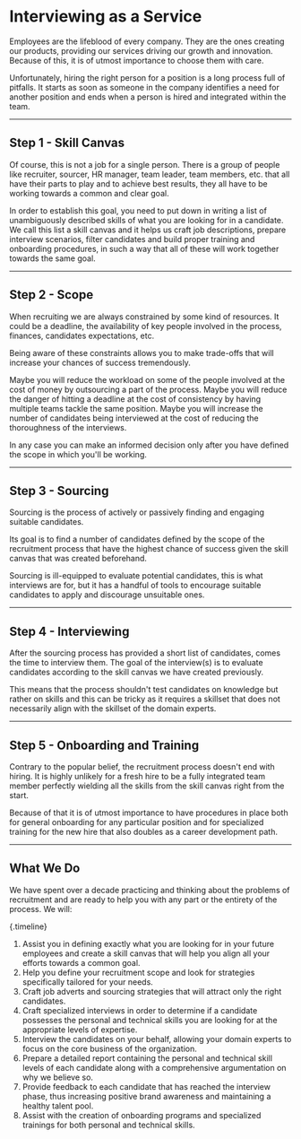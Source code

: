 # Interviewing as a Service
Employees are the lifeblood of every company. They are the ones creating our products, providing our services driving our growth and innovation. Because of this, it is of utmost importance to choose them with care.

Unfortunately, hiring the right person for a position is a long process full of pitfalls. It starts as soon as someone in the company identifies a need for another position and ends when a person is hired and integrated within the team.

---

## Step 1 - Skill Canvas
Of course, this is not a job for a single person. There is a group of people like recruiter, sourcer, HR manager, team leader, team members, etc. that all have their parts to play and to achieve best results, they all have to be working towards a common and clear goal.

In order to establish this goal, you need to put down in writing a list of unambiguously described skills of what you are looking for in a candidate.  We call this list a skill canvas and it helps us craft job descriptions, prepare interview scenarios, filter candidates and build proper training and onboarding procedures, in such a way that all of these will work together towards the same goal.

---

## Step 2 - Scope

When recruiting we are always constrained by some kind of resources. It could be a deadline, the availability of key people involved in the process, finances, candidates expectations, etc.

Being aware of these constraints allows you to make trade-offs that will increase your chances of success tremendously. 

Maybe you will reduce the workload on some of the people involved at the cost of money by outsourcing a part of the process. Maybe you will reduce the danger of hitting a deadline at the cost of consistency by having multiple teams tackle the same position. Maybe you will increase the number of candidates being interviewed at the cost of reducing the thoroughness of the interviews.

In any case you can make an informed decision only after you have defined the scope in which you'll be working.

---

## Step 3 - Sourcing

Sourcing is the process of actively or passively finding and engaging suitable candidates. 

Its goal is to find a number of candidates defined by the scope of the recruitment process that have the highest chance of success given the skill canvas that was created beforehand.

Sourcing is ill-equipped to evaluate potential candidates, this is what interviews are for, but it has a handful of tools to encourage suitable candidates to apply and discourage unsuitable ones. 

---

## Step 4 - Interviewing
After the sourcing process has provided a short list of candidates, comes the time to interview them. The goal of the interview(s) is to evaluate candidates according to the skill canvas we have created previously.

This means that the process shouldn't test candidates on knowledge but rather on skills and this can be tricky as it requires a skillset that does not necessarily align with the skillset of the domain experts.

---

## Step 5 - Onboarding and Training

Contrary to the popular belief, the recruitment process doesn't end with hiring. It is highly unlikely for a fresh hire to be a fully integrated team member perfectly wielding all the skills from the skill canvas right from the start. 

Because of that it is of utmost importance to have procedures in place both for general onboarding for any particular position and for specialized training for the new hire that also doubles as a career development path.

---

## What We Do
We have spent over a decade practicing and thinking about the problems of recruitment and are ready to help you with any part or the entirety of the process. We will:

{.timeline}
1. Assist you in defining exactly what you are looking for in your future employees and create a skill canvas that will help you align all your efforts towards a common goal.
1. Help you define your recruitment scope and look for strategies specifically tailored for your needs.
1. Craft job adverts and sourcing strategies that will attract only the right candidates.
1. Craft specialized interviews in order to determine if a candidate possesses the personal and technical skills you are looking for at the appropriate levels of expertise.
1. Interview the candidates on your behalf, allowing your domain experts to focus on the core business of the organization.
1. Prepare a detailed report containing the personal and technical skill levels of each candidate along with a comprehensive argumentation on why we believe so.
1. Provide feedback to each candidate that has reached the interview phase, thus increasing positive brand awareness and maintaining a healthy talent pool. 
1. Assist with the creation of onboarding programs and specialized trainings for both personal and technical skills.